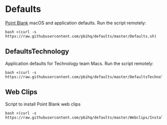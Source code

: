 # Defaults

[Point Blank](http://www.point-blank.net "Point Blank") macOS and application defaults. Run the script remotely:

    bash <(curl -s https://raw.githubusercontent.com/pbihq/defaults/master/Defaults.sh)

## DefaultsTechnology

Application defaults for Technology team Macs. Run the script remotely:

    bash <(curl -s https://raw.githubusercontent.com/pbihq/defaults/master/DefaultsTechnology.sh)

## Web Clips

Script to install Point Blank web clips

    bash <(curl -s https://raw.githubusercontent.com/pbihq/defaults/master/Webclips/InstallWebClips.sh)